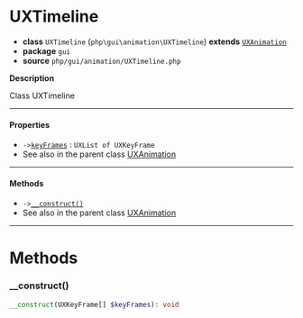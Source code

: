 # UXTimeline

- **class** `UXTimeline` (`php\gui\animation\UXTimeline`) **extends** [`UXAnimation`](https://github.com/jphp-compiler/jphp/blob/master/exts/jphp-gui-ext/api-docs/classes/php/gui/animation/UXAnimation.md)
- **package** `gui`
- **source** `php/gui/animation/UXTimeline.php`

**Description**

Class UXTimeline

---

#### Properties

- `->`[`keyFrames`](#prop-keyframes) : `UXList of UXKeyFrame`
- See also in the parent class [UXAnimation](https://github.com/jphp-compiler/jphp/blob/master/exts/jphp-gui-ext/api-docs/classes/php/gui/animation/UXAnimation.md)

---

#### Methods

- `->`[`__construct()`](#method-__construct)
- See also in the parent class [UXAnimation](https://github.com/jphp-compiler/jphp/blob/master/exts/jphp-gui-ext/api-docs/classes/php/gui/animation/UXAnimation.md)

---
# Methods

<a name="method-__construct"></a>

### __construct()
```php
__construct(UXKeyFrame[] $keyFrames): void
```